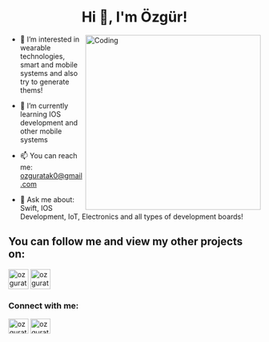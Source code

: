 <h1 align="center">Hi 👋, I'm Özgür!</h1>

<img align="right" alt="Coding" width="350" src="https://user-images.githubusercontent.com/45077422/198304360-601e00b0-0fbb-4988-99be-b2d892575b10.gif">


- 👀 I’m interested in wearable technologies, smart and mobile systems and also try to generate thems!

- 🌱 I’m currently learning IOS development and other mobile systems

- 📫 You can reach me: ozguratak0@gmail.com  
                                                           
- 💬 Ask me about: Swift, IOS Development, IoT, Electronics and all types of development boards!

<h2 align="left">You can follow me and view my other projects on:</h2>
<p align="left">
<a href="https://www.instructables.com/member/ozguratak0/" target="blank"><img align="center" src="https://user-images.githubusercontent.com/45077422/198299873-fd17716c-a50f-4b34-9515-2941cc15c867.png" alt="ozguratak" height="40" width="40" /></a>
<a href="https://www.thingiverse.com/ozguratak/designs" target="blank"><img align="center" src="https://user-images.githubusercontent.com/45077422/198305314-c82da865-6603-4806-a492-b3d6edf73d94.png" alt="ozguratak/designs" height="40" width="40" /></a>


<h3 align="left">Connect with me:</h3>
<p align="left">
<a href="[https://linkedin.com/in/fullstackengineer4177](https://www.linkedin.com/in/fullstackengineer4177/)" target="blank"><img align="center" src="https://raw.githubusercontent.com/rahuldkjain/github-profile-readme-generator/master/src/images/icons/Social/linked-in-alt.svg" alt="ozguratak" height="30" width="40" /></a>
  <a href="[https://open.spotify.com/user/ozguratak?si=eaf4e49f0a474807](https://open.spotify.com/user/ozguratak?si=eaf4e49f0a474807)" target="blank"><img align="center" src="https://upload.wikimedia.org/wikipedia/commons/thumb/8/84/Spotify_icon.svg/1024px-Spotify_icon.svg.png?20220821125323" alt="ozguratak" height="30" width="40" /></a>
</p>




<!---
ozguratak/ozguratak is a ✨ special ✨ repository because its `README.md` (this file) appears on your GitHub profile.
You can click the Preview link to take a look at your changes.
--->
